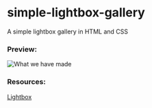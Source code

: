 # simple-lightbox-gallery
A simple lightbox gallery in HTML and CSS

### Preview:

![What we have made](./lightbox.gif)


### Resources:

[Lightbox](https://lokeshdhakar.com/projects/lightbox2/)